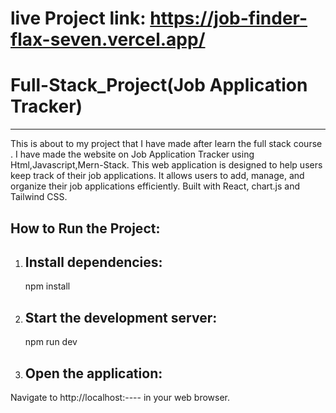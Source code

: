 # live Project link: https://job-finder-flax-seven.vercel.app/ 
# Full-Stack_Project(Job Application Tracker)
----------------------------------------------
This is about to my project that I have made after learn the full stack course . I have made the website on Job Application Tracker using Html,Javascript,Mern-Stack. This web application is designed to help users keep track of their job applications. It allows users to add, manage, and organize their job applications efficiently. Built with React, chart.js and Tailwind CSS.

How to Run the Project:
----------------------
1. Install dependencies:
   ---------------------
    npm install
2.  Start the development server:
    -----------------------------
    npm run dev
3.  Open the application:
    -----------------------
   Navigate to http://localhost:---- in your web browser.

